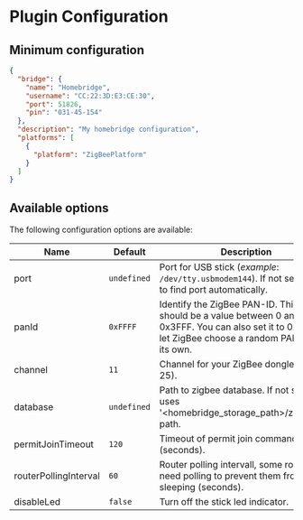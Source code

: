 # Plugin Configuration

## Minimum configuration

```json
{
  "bridge": {
    "name": "Homebridge",
    "username": "CC:22:3D:E3:CE:30",
    "port": 51826,
    "pin": "031-45-154"
  },
  "description": "My homebridge configuration",
  "platforms": [
    {
      "platform": "ZigBeePlatform"
    }
  ]
}
```

## Available options

The following configuration options are available:

| Name                  | Default     | Description                                                                                                                                                |
|-----------------------|-------------|------------------------------------------------------------------------------------------------------------------------------------------------------------|
| port                  | `undefined` | Port for USB stick (_example_: `/dev/tty.usbmodem144`). If not set, it tries to find port automatically.                                                   |
| panId                 | `0xFFFF`    | Identify the ZigBee PAN-ID. This id should be a value between 0 and 0x3FFF. You can also set it to 0xFFFF to let ZigBee choose a random PAN-ID on its own. |
| channel               | `11`        | Channel for your ZigBee dongle (11-25).                                                                                                                    |
| database              | `undefined` | Path to zigbee database. If not set, it uses '<homebridge_storage_path>/zigbee.db' path.                                                                   |
| permitJoinTimeout     | `120`       | Timeout of permit join command (seconds).                                                                                                                  |
| routerPollingInterval | `60`        | Router polling intervall, some routers need polling to prevent them from sleeping (seconds).                                                               |
| disableLed            | `false`     | Turn off the stick led indicator.                                                                                                                          |
